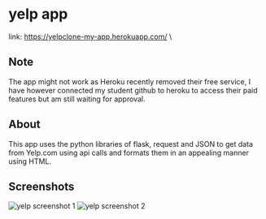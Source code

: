 # yelp app
 
link:
https://yelpclone-my-app.herokuapp.com/ \
## Note
The app might not work as Heroku recently removed their free service, I have however connected my student github to heroku to access their paid features but am still waiting for approval.
## About
This app uses the python libraries of flask, request and JSON to get data from Yelp.com using api calls and formats them in an appealing manner using HTML. 
## Screenshots
![yelp screenshot 1](https://user-images.githubusercontent.com/63674082/220448622-1e2a2c2c-d2d6-4740-9dc4-843b7297ef4a.png)
![yelp screenshot 2](https://user-images.githubusercontent.com/63674082/220448626-1a541731-bca5-44af-9757-de041c917460.png)
